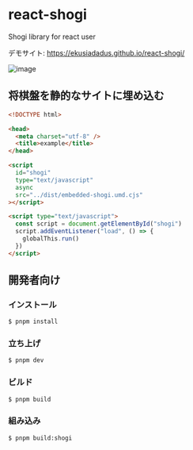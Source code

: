 # react-shogi

Shogi library for react user

デモサイト: <https://ekusiadadus.github.io/react-shogi/>

![image](https://github.com/ekusiadadus/react-shogi/assets/70436490/60245b18-264f-4c8f-adc9-97bae1dc4ab2)

## 将棋盤を静的なサイトに埋め込む

```html
<!DOCTYPE html>

<head>
  <meta charset="utf-8" />
  <title>example</title>
</head>

<script
  id="shogi"
  type="text/javascript"
  async
  src="../dist/embedded-shogi.umd.cjs"
></script>

<script type="text/javascript">
  const script = document.getElementById("shogi")
  script.addEventListener("load", () => {
    globalThis.run()
  })
</script>
```

## 開発者向け

### インストール

```bash
$ pnpm install
```

### 立ち上げ

```bash
$ pnpm dev
```

### ビルド

```bash
$ pnpm build
```

### 組み込み

```bash
$ pnpm build:shogi
```
